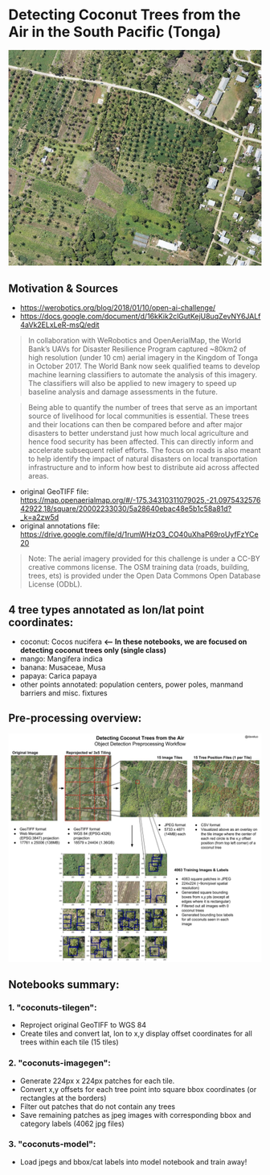 # Detecting Coconut Trees from the Air in the South Pacific (Tonga)

![tile05](tile05.jpg)

## Motivation & Sources

- https://werobotics.org/blog/2018/01/10/open-ai-challenge/
- https://docs.google.com/document/d/16kKik2clGutKejU8uqZevNY6JALf4aVk2ELxLeR-msQ/edit

> In collaboration with WeRobotics and OpenAerialMap, the World Bank’s UAVs for Disaster Resilience Program captured ~80km2 of high resolution (under 10 cm) aerial imagery in the Kingdom of Tonga in October 2017. The World Bank now seek qualified teams to develop machine learning classifiers to automate the analysis of this imagery. The classifiers will also be applied to new imagery to speed up baseline analysis and damage assessments in the future. 


> Being able to quantify the number of trees that serve as an important source of livelihood  for local communities is essential. These trees and their locations can then be compared before and after major disasters to better understand just how much local agriculture and hence food security has been affected. This can directly inform and accelerate subsequent relief efforts. The focus on roads is also meant to help identify the impact of natural disasters on local transportation infrastructure and to inform how best to distribute aid across affected areas.

- original GeoTIFF file: https://map.openaerialmap.org/#/-175.34310311079025,-21.097543257642922,18/square/20002233030/5a28640ebac48e5b1c58a81d?_k=a2zw5d
- original annotations file: https://drive.google.com/file/d/1rumWHzO3_CO40uXhaP69roUyfFzYCe20

> Note: The aerial imagery provided for this challenge is under a CC-BY creative commons license. The OSM training data (roads, building, trees, ets) is provided under the Open Data Commons Open Database License (ODbL).

## 4 tree types annotated as lon/lat point coordinates:
- coconut: Cocos nucifera **<-- In these notebooks, we are focused on detecting coconut trees only (single class)**
- mango: Mangifera indica
- banana: Musaceae, Musa
- papaya: Carica papaya
- other points annotated: population centers, power poles, manmand barriers and misc. fixtures

## Pre-processing overview:

![coconut-preprocessing-steps](Coconut-preprocessing-steps.jpg)

## Notebooks summary:
### 1. "coconuts-tilegen":
- Reproject original GeoTIFF to WGS 84 
- Create tiles and convert lat, lon to x,y display offset coordinates for all trees within each tile (15 tiles)


### 2. "coconuts-imagegen":
- Generate 224px x 224px patches for each tile.
- Convert x,y offsets for each tree point into square bbox coordinates (or rectangles at the borders)
- Filter out patches that do not contain any trees
- Save remaining patches as jpeg images with corresponding bbox and category labels (4062 jpg files)

### 3. "coconuts-model":
- Load jpegs and bbox/cat labels into model notebook and train away!